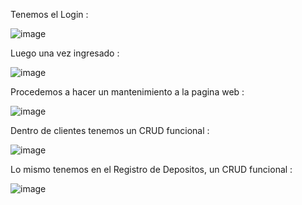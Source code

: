 Tenemos el Login :

![image](https://github.com/dvd-2008/banco_senati/assets/128089437/902a5d18-7b28-4ca9-bafa-ce06409c1081)


Luego una vez ingresado :


![image](https://github.com/dvd-2008/banco_senati/assets/128089437/2730a084-aba6-46b5-85ce-032dfcd50ff2)


Procedemos a hacer un mantenimiento a la pagina web :


![image](https://github.com/dvd-2008/banco_senati/assets/128089437/8958ecee-b2e1-4925-b06e-9e7eeaff6e63)



Dentro de clientes tenemos un CRUD funcional :


![image](https://github.com/dvd-2008/banco_senati/assets/128089437/bee776ee-1b07-4dc8-8b15-985bd364cb69)


Lo mismo tenemos en el Registro de Depositos, un CRUD funcional  :

![image](https://github.com/dvd-2008/banco_senati/assets/128089437/20e7a4fb-609f-4886-800b-06d1aa12964f)

